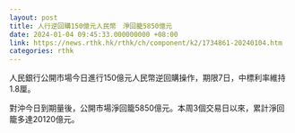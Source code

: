 ```yaml
---
layout: post
title: 人行逆回購150億元人民幣　淨回籠5850億元
date: 2024-01-04 09:45:33.000000000 +08:00
link: https://news.rthk.hk/rthk/ch/component/k2/1734861-20240104.htm
categories: rthk
---
```


人民銀行公開市場今日進行150億元人民幣逆回購操作，期限7日，中標利率維持1.8厘。

對沖今日到期量後，公開市場淨回籠5850億元。本周3個交易日以來，累計淨回籠多達20120億元。
